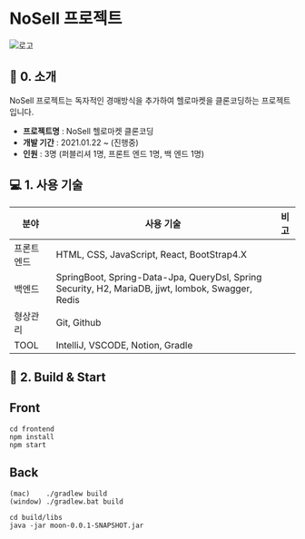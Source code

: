 # NoSell 프로젝트

![로고](https://user-images.githubusercontent.com/52563841/109815334-e11fb680-7c72-11eb-89c8-5272873990df.png)

## 🔖 0. 소개

NoSell 프로젝트는 독자적인 경매방식을 추가하여 헬로마켓을 클론코딩하는 프로젝트입니다.

- **프로젝트명** : NoSell 헬로마켓 클론코딩
- **개발 기간** : 2021.01.22 ~ (진행중)
- **인원** : 3명 (퍼블리셔 1명, 프론트 엔드 1명, 백 엔드 1명)

## 💻 1. 사용 기술

|분야|사용 기술|비고|
|---|---|---|
|프론트 엔드| HTML, CSS, JavaScript, React, BootStrap4.X
|백엔드|SpringBoot, Spring-Data-Jpa, QueryDsl, Spring Security, H2, MariaDB, jjwt, lombok, Swagger, Redis
|형상관리|Git, Github|
|TOOL|IntelliJ, VSCODE, Notion, Gradle

## 🔖 2. Build & Start

## Front

```
cd frontend
npm install 
npm start
```

## Back

```
(mac)    ./gradlew build
(window) ./gradlew.bat build

cd build/libs
java -jar moon-0.0.1-SNAPSHOT.jar
```

